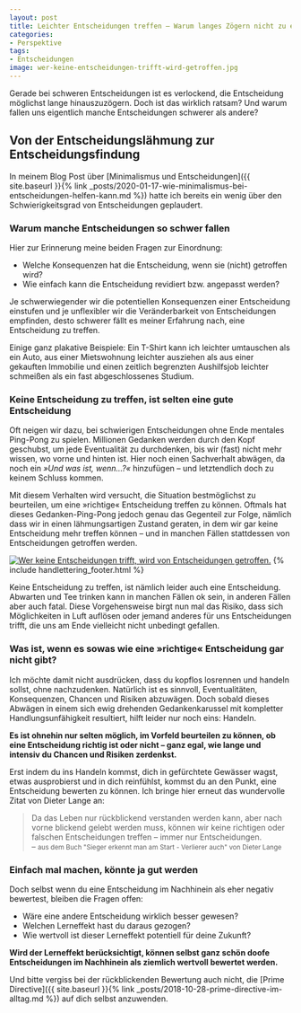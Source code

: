 ```yaml
---
layout: post
title: Leichter Entscheidungen treffen – Warum langes Zögern nicht zu empfehlen ist
categories:
- Perspektive
tags:
- Entscheidungen
image: wer-keine-entscheidungen-trifft-wird-getroffen.jpg
---
```


Gerade bei schweren Entscheidungen ist es verlockend, die Entscheidung möglichst
lange hinauszuzögern. Doch ist das wirklich ratsam? Und warum fallen uns
eigentlich manche Entscheidungen schwerer als andere?

## Von der Entscheidungslähmung zur Entscheidungsfindung

In meinem Blog Post über [Minimalismus und Entscheidungen]({{ site.baseurl }}{% link _posts/2020-01-17-wie-minimalismus-bei-entscheidungen-helfen-kann.md %})
hatte ich bereits ein wenig über den Schwierigkeitsgrad von Entscheidungen
geplaudert.

### Warum manche Entscheidungen so schwer fallen

Hier zur Erinnerung meine beiden Fragen zur Einordnung:

* Welche Konsequenzen hat die Entscheidung, wenn sie (nicht) getroffen wird?
* Wie einfach kann die Entscheidung revidiert bzw. angepasst werden?

Je schwerwiegender wir die potentiellen Konsequenzen einer Entscheidung
einstufen und je unflexibler wir die Veränderbarkeit von Entscheidungen
empfinden, desto schwerer fällt es meiner Erfahrung nach, eine Entscheidung zu
treffen.

Einige ganz plakative Beispiele:
Ein T-Shirt kann ich leichter umtauschen als ein Auto, aus einer Mietswohnung
leichter ausziehen als aus einer gekauften Immobilie und einen zeitlich
begrenzten Aushilfsjob leichter schmeißen als ein fast abgeschlossenes Studium.

### Keine Entscheidung zu treffen, ist selten eine gute Entscheidung

Oft neigen wir dazu, bei schwierigen Entscheidungen ohne Ende mentales Ping-Pong
zu spielen. Millionen Gedanken werden durch den Kopf geschubst, um jede
Eventualität zu durchdenken, bis wir (fast) nicht mehr wissen, wo vorne und
hinten ist. Hier noch einen Sachverhalt abwägen, da noch ein *»Und was ist,
wenn...?«* hinzufügen – und letztendlich doch zu keinem Schluss kommen.

Mit diesem Verhalten wird versucht, die Situation bestmöglichst zu beurteilen,
um eine »richtige« Entscheidung treffen zu können. Oftmals hat dieses
Gedanken-Ping-Pong jedoch genau das Gegenteil zur Folge, nämlich dass wir in
einen lähmungsartigen Zustand geraten, in dem wir gar keine Entscheidung mehr
treffen können – und in manchen Fällen stattdessen von Entscheidungen getroffen
werden.

[![Wer keine Entscheidungen trifft, wird von Entscheidungen getroffen.]({{site.baseurl}}/assets/img/posts/wer-keine-entscheidungen-trifft-wird-getroffen.jpg)]({{site.baseurl}}/assets/img/posts/wer-keine-entscheidungen-trifft-wird-getroffen.jpg)
{% include handlettering_footer.html %}

Keine Entscheidung zu treffen, ist nämlich leider auch eine Entscheidung.
Abwarten und Tee trinken kann in manchen Fällen ok sein, in anderen Fällen aber
auch fatal. Diese Vorgehensweise birgt nun mal das Risiko, dass sich
Möglichkeiten in Luft auflösen oder jemand anderes für uns Entscheidungen
trifft, die uns am Ende vielleicht nicht unbedingt gefallen.

### Was ist, wenn es sowas wie eine »richtige« Entscheidung gar nicht gibt?

Ich möchte damit nicht ausdrücken, dass du kopflos losrennen und handeln sollst,
ohne nachzudenken. Natürlich ist es sinnvoll, Eventualitäten, Konsequenzen,
Chancen und Risiken abzuwägen. Doch sobald dieses Abwägen in einem sich ewig
drehenden Gedankenkarussel mit kompletter Handlungsunfähigkeit resultiert, hilft
leider nur noch eins: Handeln.

**Es ist ohnehin nur selten möglich, im Vorfeld beurteilen zu können, ob eine
Entscheidung richtig ist oder nicht – ganz egal, wie lange und intensiv du
Chancen und Risiken zerdenkst.**

Erst indem du ins Handeln kommst, dich in gefürchtete Gewässer wagst, etwas
ausprobierst und in dich reinfühlst, kommst du an den Punkt, eine Entscheidung
bewerten zu können. Ich bringe hier erneut das wundervolle Zitat von Dieter
Lange an:

>Da das Leben nur rückblickend verstanden werden kann, aber nach vorne blickend
gelebt werden muss, können wir keine richtigen oder falschen Entscheidungen
treffen – immer nur Entscheidungen.<br/>
– <small>aus dem Buch "Sieger erkennt man am Start - Verlierer auch" von Dieter Lange</small>

### Einfach mal machen, könnte ja gut werden

Doch selbst wenn du eine Entscheidung im Nachhinein als eher negativ bewertest,
bleiben die Fragen offen:

* Wäre eine andere Entscheidung wirklich besser gewesen?
* Welchen Lerneffekt hast du daraus gezogen?
* Wie wertvoll ist dieser Lerneffekt potentiell für deine Zukunft?

**Wird der Lerneffekt berücksichtigt, können selbst ganz schön doofe
Entscheidungen im Nachhinein als ziemlich wertvoll bewertet werden.**

Und bitte vergiss bei der rückblickenden Bewertung auch nicht, die
[Prime Directive]({{ site.baseurl }}{% link _posts/2018-10-28-prime-directive-im-alltag.md %}) auf dich selbst anzuwenden.
